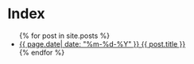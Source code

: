 # Index
<ul>
  {% for post in site.posts %}
    <li>
      <a href="/EvoAgent/{{ post.url }}"><style="color:blue">{{ page.date| date: "%m-%d-%Y" }}</style> {{ post.title }}</a>
    </li>
  {% endfor %}
</ul>
